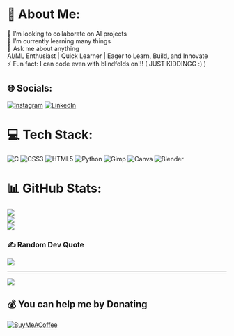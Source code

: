 # 💫 About Me:
👯 I’m looking to collaborate on AI projects<br>🌱 I’m currently learning many things<br>💬 Ask me about anything<br>AI/ML Enthusiast | Quick Learner | Eager to Learn, Build, and Innovate <br>⚡ Fun fact: I can code even with blindfolds on!!! ( JUST KIDDINGG :)  )


## 🌐 Socials:
[![Instagram](https://img.shields.io/badge/Instagram-%23E4405F.svg?logo=Instagram&logoColor=white)](https://instagram.com/namanau_9) [![LinkedIn](https://img.shields.io/badge/LinkedIn-%230077B5.svg?logo=linkedin&logoColor=white)](https://linkedin.com/in/namanau) 

# 💻 Tech Stack:
![C](https://img.shields.io/badge/c-%2300599C.svg?style=plastic&logo=c&logoColor=white) ![CSS3](https://img.shields.io/badge/css3-%231572B6.svg?style=plastic&logo=css3&logoColor=white) ![HTML5](https://img.shields.io/badge/html5-%23E34F26.svg?style=plastic&logo=html5&logoColor=white) ![Python](https://img.shields.io/badge/python-3670A0?style=plastic&logo=python&logoColor=ffdd54) ![Gimp](https://img.shields.io/badge/Gimp-657D8B?style=plastic&logo=gimp&logoColor=FFFFFF) ![Canva](https://img.shields.io/badge/Canva-%2300C4CC.svg?style=plastic&logo=Canva&logoColor=white) ![Blender](https://img.shields.io/badge/blender-%23F5792A.svg?style=plastic&logo=blender&logoColor=white)
# 📊 GitHub Stats:
![](https://github-readme-stats.vercel.app/api?username=Namanau9&theme=aura&hide_border=false&include_all_commits=false&count_private=false)<br/>
![](https://github-readme-streak-stats.herokuapp.com/?user=Namanau9&theme=aura&hide_border=false)<br/>
![](https://github-readme-stats.vercel.app/api/top-langs/?username=Namanau9&theme=aura&hide_border=false&include_all_commits=false&count_private=false&layout=compact)

### ✍️ Random Dev Quote
![](https://quotes-github-readme.vercel.app/api?type=horizontal&theme=tokyonight)

---
[![](https://visitcount.itsvg.in/api?id=Namanau9&icon=0&color=0)](https://visitcount.itsvg.in)

  ## 💰 You can help me by Donating
  [![BuyMeACoffee](https://img.shields.io/badge/Buy%20Me%20a%20Coffee-ffdd00?style=for-the-badge&logo=buy-me-a-coffee&logoColor=black)](https://buymeacoffee.com/buymeacoffee.com/namanau9) 

  
<!-- Proudly created with GPRM ( https://gprm.itsvg.in ) -->
